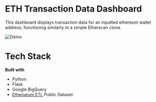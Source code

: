 # ETH Transaction Data Dashboard

This dashboard displays transaction data for an inputted ethereum wallet address, functioning similarly to a simple Etherscan clone.

![Demo](https://user-images.githubusercontent.com/82065267/138613538-a2d8e98e-4813-4def-aa23-c4e9baaacaac.gif)

# Tech Stack

**Built with**
* Python
* Flask
* Google BigQuery
* [Etherueum ETL]( https://github.com/blockchain-etl/ethereum-etl ) Public Dataset
